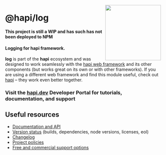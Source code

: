 <a href="https://hapi.dev"><img src="https://raw.githubusercontent.com/hapijs/assets/master/images/family.png" width="180px" align="right" /></a>

# @hapi/log

**This project is still a WIP and has such has not been deployed to NPM**

#### Logging for hapi framework.

**log** is part of the **hapi** ecosystem and was designed to work seamlessly with the [hapi web framework](https://hapi.dev) and its other components (but works great on its own or with other frameworks). If you are using a different web framework and find this module useful, check out [hapi](https://hapi.dev) – they work even better together.

### Visit the [hapi.dev](https://hapi.dev) Developer Portal for tutorials, documentation, and support

## Useful resources

- [Documentation and API](https://hapi.dev/family/log/)
- [Version status](https://hapi.dev/resources/status/#log) (builds, dependencies, node versions, licenses, eol)
- [Changelog](https://hapi.dev/family/log/changelog/)
- [Project policies](https://hapi.dev/policies/)
- [Free and commercial support options](https://hapi.dev/support/)

